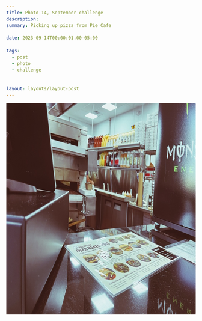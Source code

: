 ```yaml
---
title: Photo 14, September challenge
description:
summary: Picking up pizza from Pie Cafe

date: 2023-09-14T00:00:01.00-05:00

tags:
  - post
  - photo
  - challenge


layout: layouts/layout-post
---
```

<img width="1000" height="562" class="img-border" src="/img/2023-09-14-pizza-pickup.jpeg" alt="empty counter looking into kitchen" />
